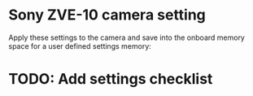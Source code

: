 # Sony ZVE-10 camera setting
Apply these settings to the camera and save into the onboard memory space for a user defined settings memory:

# TODO: Add settings checklist
